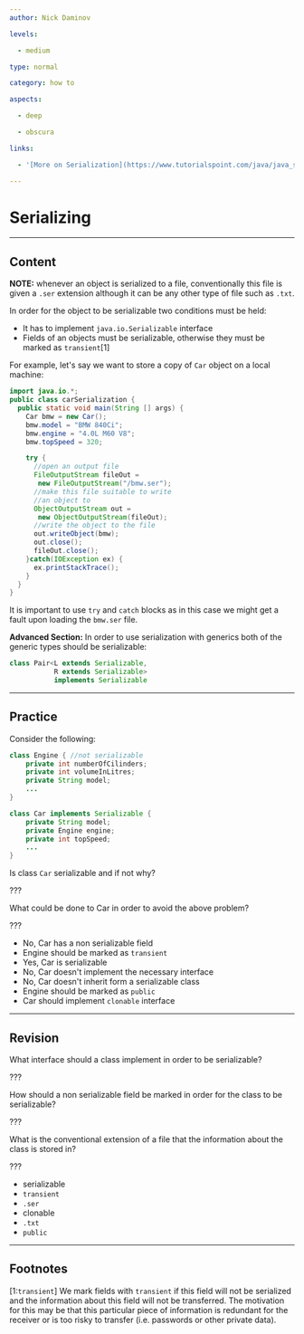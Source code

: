 ```yaml
---
author: Nick Daminov

levels:

  - medium

type: normal

category: how to

aspects:

  - deep

  - obscura

links:

  - '[More on Serialization](https://www.tutorialspoint.com/java/java_serialization.htm){website}'

---
```


# Serializing

---
## Content

**NOTE:** whenever an object is serialized to a file, conventionally this file is given a `.ser` extension although it can be any other type of file such as `.txt`.

In order for the object to be serializable two conditions must be held:
- It has to implement `java.io.Serializable` interface
- Fields of an objects must be serializable, otherwise they must be marked as `transient`[1]

For example, let's say we want to store a copy of `Car` object on a local machine:
```java
import java.io.*;
public class carSerialization {
  public static void main(String [] args) {
    Car bmw = new Car();
    bmw.model = "BMW 840Ci";
    bmw.engine = "4.0L M60 V8";
    bmw.topSpeed = 320;

    try {
      //open an output file
      FileOutputStream fileOut =
       new FileOutputStream("/bmw.ser");
      //make this file suitable to write
      //an object to
      ObjectOutputStream out =
       new ObjectOutputStream(fileOut);
      //write the object to the file
      out.writeObject(bmw);
      out.close();
      fileOut.close();
    }catch(IOException ex) {
      ex.printStackTrace();
    }
  }
}
```

It is important to use `try` and `catch` blocks as in this case we might get a fault upon loading the `bmw.ser` file.

**Advanced Section:**
In order to use serialization with generics both of the generic types should be serializable:

```java
class Pair<L extends Serializable,
           R extends Serializable>
           implements Serializable
```

---
## Practice

Consider the following:

```java
class Engine { //not serializable    
    private int numberOfCilinders;
    private int volumeInLitres;
    private String model;
    ...
}

class Car implements Serializable {
    private String model;
    private Engine engine;
    private int topSpeed;
    ...
}
```

Is class `Car` serializable and if not why?

???

What could be done to Car in order to avoid the above problem?

???


* No, Car has a non serializable field
* Engine should be marked as `transient`
* Yes, Car is serializable
* No, Car doesn't implement the necessary interface
* No, Car doesn't inherit form a serializable class
* Engine should be marked as `public`
* Car should implement `clonable` interface

---
## Revision

What interface should a class implement in order to be serializable?

???

How should a non serializable field be marked in order for the class to be serializable?

???

What is the conventional extension of a file that the information about the class is stored in?

???


* serializable
* `transient`
* `.ser`
* clonable
* `.txt`
* `public`

---
## Footnotes
[1:`transient`]
We mark fields with `transient` if this field will not be serialized and the information about this field will not be transferred. The motivation for this may be that this particular piece of information is redundant for the receiver or is too risky to transfer (i.e. passwords or other private data).